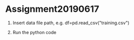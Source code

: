 # Assignment20190617

1. Insert data file path, e.g. df=pd.read_csv("training.csv")

2. Run the python code
